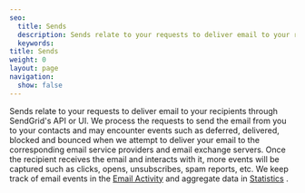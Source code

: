 ```yaml
---
seo:
  title: Sends
  description: Sends relate to your requests to deliver email to your recipients through SendGrid's API or UI, which you can schedule or retrieve aggregate data from.
  keywords:
title: Sends
weight: 0
layout: page
navigation:
  show: false
---
```


Sends relate to your requests to deliver email to your recipients through SendGrid's API or UI. We process the requests to send the email from you to your contacts and may encounter events such as deferred, delivered, blocked and bounced when we attempt to deliver your email to the corresponding email service providers and email exchange servers. Once the recipient receives the email and interacts with it, more events will be captured such as clicks, opens, unsubscribes, spam reports, etc. We keep track of email events in the [Email Activity]({{root_url}}/help-support/analytics-and-reporting/email-activity/) and aggregate data in [Statistics]({{root_url}}/help-support/analytics-and-reporting/stats-overview/) .


